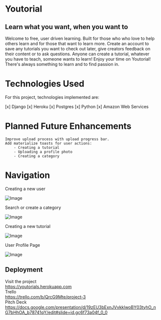 # Youtorial
## Learn what you want, when you want to


Welcome to free, user driven learning. Built for those who who love to help others 
learn and for those that want to learn more. 
Create an account to save any tutorials you want to check out later, give creators 
feedback on their content or to ask questions. Anyone can create a tutorial, 
whatever you have to teach, someone wants to learn! Enjoy your time on Youtorial! 
There's always something to learn and to find passion in.

   
# Technologies Used
For this project, technologies implemented are:

[x] Django
[x] Heroku
[x] Postgres 
[x] Python
[x] Amazon Web Services

# Planned Future Enhancements
    Improve upload process with upload progress bar.
    Add materialize toasts for user actions:
        - Creating a tutorial
        - Uploading a profile photo
        - Creating a category
    


# Navigation
Creating a new user

![Image](https://i.imgur.com/OSteH5b.jpg)


Search or create a category

![Image](https://i.imgur.com/P8pf0sf.jpg)

Creating a new tutorial
 
![Image](https://i.imgur.com/CBvQytx.jpg)

User Profile Page

![Image](https://i.imgur.com/bOMZl3P.jpg)


## Deployment
Visit the project
<br>
https://youtorials.herokuapp.com
<br>
Trello
<br>
https://trello.com/b/QrcG9Mte/project-3
<br>
Pitch Deck
https://docs.google.com/presentation/d/19zEU3bExnJVvkklwoBY03tyhO_nG7bHhOA_b78741qY/edit#slide=id.gc6f73a04f_0_0


                            
